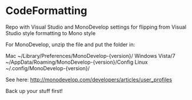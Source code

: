 CodeFormatting
==============

Repo with Visual Studio and MonoDevelop settings for flipping from Visual Studio style formatting to Mono style

For MonoDevelop, unzip the file and put the folder in:

Mac	~/Library/Preferences/MonoDevelop-{version}/
Windows Vista/7	~/AppData/Roaming/MonoDevelop-{version}/Config
Linux	~/.config/MonoDevelop-{version}/

See here: http://monodevelop.com/developers/articles/user_profiles

Back up your stuff first!